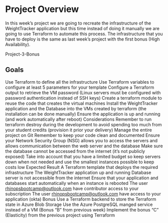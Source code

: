 # Project Overview
In this week’s project we are going to recreate the infrastructure of the WeightTracker application but this time instead of doing it manually we are going to use Terraform to automate this process. The infrastructure that you have to deploy is the same as last week’s project with the first bonus (High Availability).

Project-3-Bonus

## Goals
Use Terraform to define all the infrastructure
Use Terraform variables to configure at least 5 parameters for your template
Configure a Terraform output to retrieve the VM password (Linux servers must be configured with password authentication instead of SSH keys)
Create a terraform module to reuse the code that creates the virtual machines
Install the WeightTracker application and the Database into the VMs created by terraform (the installation can be done manually)
Ensure the application is up and running (and work automatically after reboot)
Considerations
Remember to run terraform destroy during the development to avoid spending too much from your student credits (provision it prior your delivery)
Manage the entire project on Git
Remember to keep your code clean and documented
Ensure your Network Security Group (NSG) allows you to access the servers and allows communication between the web server and the database
Make sure the database cannot be accessed from the internet (it’s not publicly exposed)
Take into account that you have a limited budget so keep servers down when not needed and use the smallest instances possible to keep costs low
Expected Result
A Terraform template that deploys the required infrastructure
The WeightTracker application up and running
Database server is not accessible from the internet
Ensure that your application and databases start automatically when an instance is rebooted
The user rhinopsbootcamp@outlook.com have contributor access to your subscription
The user rhinopsbootcamp@outlook.com have access to your application (okta)
Bonus
Use a Terraform backend to store the Terraform state in Azure Blob Storage
Use the Azure PostgreSQL manged service instead of a VM (Bonus “B” from previous week)
Implement the bonus “C” (Elasticity) from the previous project using Terraform
